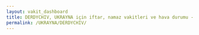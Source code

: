 ```yaml
---
layout: vakit_dashboard
title: DERDYCHIV, UKRAYNA için iftar, namaz vakitleri ve hava durumu - ilçe/eyalet seç
permalink: /UKRAYNA/DERDYCHIV/
---
```


<script type="text/javascript">
  var GLOBAL_COUNTRY = 'UKRAYNA';
  var GLOBAL_CITY = 'DERDYCHIV';
  var GLOBAL_STATE = '';
  var lat = 72;
  var lon = 21;
</script>
